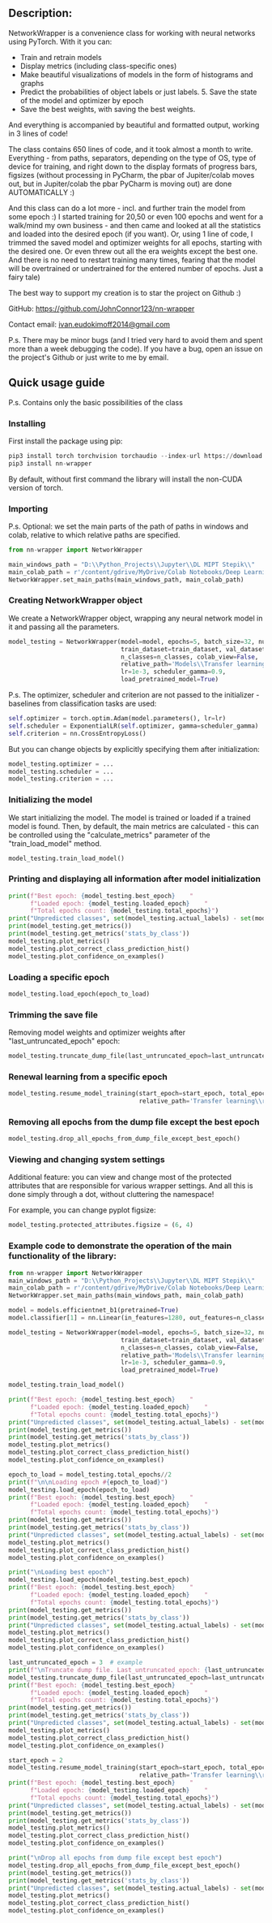 ## Description:

NetworkWrapper is a convenience class for working with neural networks using PyTorch. 
With it you can:
* Train and retrain models
* Display metrics (including class-specific ones)
* Make beautiful visualizations of models in the form of histograms and graphs
* Predict the probabilities of object labels or just labels. 5. Save the state of the model and optimizer by epoch
* Save the best weights, with saving the best weights.

And everything is accompanied by beautiful and formatted output, working in 3 lines of code!

The class contains 650 lines of code, and it took almost a month to write. Everything - from paths, separators, depending on the type of OS, type of device for training, and right down to the display formats of progress bars, figsizes (without processing in PyCharm, the pbar of Jupiter/colab moves out, but in Jupiter/colab the pbar PyCharm is moving out) are done AUTOMATICALLY :)

And this class can do a lot more - incl. and further train the model from some epoch :) I started training for 20,50 or even 100 epochs and went for a walk/mind my own business - and then came and looked at all the statistics and loaded into the desired epoch (if you want). Or, using 1 line of code, I trimmed the saved model and optimizer weights for all epochs, starting with the desired one. Or even threw out all the era weights except the best one. And there is no need to restart training many times, fearing that the model will be overtrained or undertrained for the entered number of epochs. Just a fairy tale)

The best way to support my creation is to star the project on Github :)

GitHub: https://github.com/JohnConnor123/nn-wrapper

Contact email: ivan.eudokimoff2014@gmail.com

P.s. There may be minor bugs (and I tried very hard to avoid them and spent more than a week debugging the code). If you have a bug, open an issue on the project's Github or just write to me by email.

## Quick usage guide
P.s. Contains only the basic possibilities of the class

### Installing
First install the package using pip:
```python
pip3 install torch torchvision torchaudio --index-url https://download.pytorch.org/whl/cu118
pip3 install nn-wrapper
```
By default, without first command the library will install the non-CUDA version of torch.

### Importing
P.s. Optional: we set the main parts of the path of paths in windows and colab, relative to which relative paths are specified.

```python
from nn-wrapper import NetworkWrapper

main_windows_path = "D:\\Python_Projects\\Jupyter\\DL MIPT Stepik\\"
main_colab_path = r'/content/gdrive/MyDrive/Colab Notebooks/Deep Learning School/'
NetworkWrapper.set_main_paths(main_windows_path, main_colab_path)
```

### Creating NetworkWrapper object
We create a NetworkWrapper object, wrapping any neural network model in it and passing all the parameters.
```python
model_testing = NetworkWrapper(model=model, epochs=5, batch_size=32, num_workers=0,
                               train_dataset=train_dataset, val_dataset=val_dataset,
                               n_classes=n_classes, colab_view=False,
                               relative_path='Models\\Transfer learning\\efficientnet_b1.pth',
                               lr=1e-3, scheduler_gamma=0.9,
                               load_pretrained_model=True)
```
P.s. The optimizer, scheduler and criterion are not passed to the initializer - baselines from classification tasks are used:
```python
self.optimizer = torch.optim.Adam(model.parameters(), lr=lr)
self.scheduler = ExponentialLR(self.optimizer, gamma=scheduler_gamma)
self.criterion = nn.CrossEntropyLoss()
```
But you can change objects by explicitly specifying them after initialization:
```python
model_testing.optimizer = ...
model_testing.scheduler = ...
model_testing.criterion = ...
```

### Initializing the model
We start initializing the model. 
The model is trained or loaded if a trained model is found. 
Then, by default, the main metrics are calculated - 
this can be controlled using the "calculate_metrics" parameter 
of the "train_load_model" method.
```python
model_testing.train_load_model()
```
### Printing and displaying all information after model initialization
```python
print(f"Best epoch: {model_testing.best_epoch}    "
      f"Loaded epoch: {model_testing.loaded_epoch}    "
      f"Total epochs count: {model_testing.total_epochs}")
print("Unpredicted classes", set(model_testing.actual_labels) - set(model_testing.y_preds))
print(model_testing.get_metrics())
print(model_testing.get_metrics('stats_by_class'))
model_testing.plot_metrics()
model_testing.plot_correct_class_prediction_hist()
model_testing.plot_confidence_on_examples()
```

### Loading a specific epoch
```python
model_testing.load_epoch(epoch_to_load)
```


### Trimming the save file
Removing model weights and optimizer weights after "last_untruncated_epoch" epoch:
```python
model_testing.truncate_dump_file(last_untruncated_epoch=last_untruncated_epoch)
```


### Renewal learning from a specific epoch
```python
model_testing.resume_model_training(start_epoch=start_epoch, total_epochs=6,
                                    relative_path='Transfer learning\\resumed_trained.pth')
```


### Removing all epochs from the dump file except the best epoch
```python
model_testing.drop_all_epochs_from_dump_file_except_best_epoch()
```

### Viewing and changing system settings
Additional feature: you can view and change most of the protected attributes 
that are responsible for various wrapper settings. 
And all this is done simply through a dot, without cluttering the namespace!

For example, you can change pyplot figsize:
```python
model_testing.protected_attributes.figsize = (6, 4)
```

### Example code to demonstrate the operation of the main functionality of the library:
```python
from nn-wrapper import NetworkWrapper
main_windows_path = "D:\\Python_Projects\\Jupyter\\DL MIPT Stepik\\"
main_colab_path = r'/content/gdrive/MyDrive/Colab Notebooks/Deep Learning School/'
NetworkWrapper.set_main_paths(main_windows_path, main_colab_path)

model = models.efficientnet_b1(pretrained=True)
model.classifier[1] = nn.Linear(in_features=1280, out_features=n_classes)

model_testing = NetworkWrapper(model=model, epochs=5, batch_size=32, num_workers=0,
                               train_dataset=train_dataset, val_dataset=val_dataset,
                               n_classes=n_classes, colab_view=False,
                               relative_path='Models\\Transfer learning\\efficientnet_b1.pth',
                               lr=1e-3, scheduler_gamma=0.9,
                               load_pretrained_model=True)

model_testing.train_load_model()

print(f"Best epoch: {model_testing.best_epoch}    "
      f"Loaded epoch: {model_testing.loaded_epoch}    "
      f"Total epochs count: {model_testing.total_epochs}")
print("Unpredicted classes", set(model_testing.actual_labels) - set(model_testing.y_preds))
print(model_testing.get_metrics())
print(model_testing.get_metrics('stats_by_class'))
model_testing.plot_metrics()
model_testing.plot_correct_class_prediction_hist()
model_testing.plot_confidence_on_examples()

epoch_to_load = model_testing.total_epochs//2
print(f"\n\nLoading epoch #{epoch_to_load}")
model_testing.load_epoch(epoch_to_load)
print(f"Best epoch: {model_testing.best_epoch}    "
      f"Loaded epoch: {model_testing.loaded_epoch}    "
      f"Total epochs count: {model_testing.total_epochs}")
print(model_testing.get_metrics())
print(model_testing.get_metrics('stats_by_class'))
print("Unpredicted classes", set(model_testing.actual_labels) - set(model_testing.y_preds))
model_testing.plot_metrics()
model_testing.plot_correct_class_prediction_hist()
model_testing.plot_confidence_on_examples()

print("\nLoading best epoch")
model_testing.load_epoch(model_testing.best_epoch)
print(f"Best epoch: {model_testing.best_epoch}    "
      f"Loaded epoch: {model_testing.loaded_epoch}    "
      f"Total epochs count: {model_testing.total_epochs}")
print(model_testing.get_metrics())
print(model_testing.get_metrics('stats_by_class'))
print("Unpredicted classes", set(model_testing.actual_labels) - set(model_testing.y_preds))
model_testing.plot_metrics()
model_testing.plot_correct_class_prediction_hist()
model_testing.plot_confidence_on_examples()

last_untruncated_epoch = 3  # example
print(f"\nTruncate dump file. Last_untruncated_epoch: {last_untruncated_epoch}")
model_testing.truncate_dump_file(last_untruncated_epoch=last_untruncated_epoch)
print(f"Best epoch: {model_testing.best_epoch}    "
      f"Loaded epoch: {model_testing.loaded_epoch}    "
      f"Total epochs count: {model_testing.total_epochs}")
print(model_testing.get_metrics())
print(model_testing.get_metrics('stats_by_class'))
print("Unpredicted classes", set(model_testing.actual_labels) - set(model_testing.y_preds))
model_testing.plot_metrics()
model_testing.plot_correct_class_prediction_hist()
model_testing.plot_confidence_on_examples()

start_epoch = 2
model_testing.resume_model_training(start_epoch=start_epoch, total_epochs=6,
                                    relative_path='Transfer learning\\resumed_trained.pth')
print(f"Best epoch: {model_testing.best_epoch}    "
      f"Loaded epoch: {model_testing.loaded_epoch}    "
      f"Total epochs count: {model_testing.total_epochs}")
print("Unpredicted classes", set(model_testing.actual_labels) - set(model_testing.y_preds))
print(model_testing.get_metrics())
print(model_testing.get_metrics('stats_by_class'))
model_testing.plot_metrics()
model_testing.plot_correct_class_prediction_hist()
model_testing.plot_confidence_on_examples()

print("\nDrop all epochs from dump file except best epoch")
model_testing.drop_all_epochs_from_dump_file_except_best_epoch()
print(model_testing.get_metrics())
print(model_testing.get_metrics('stats_by_class'))
print("Unpredicted classes", set(model_testing.actual_labels) - set(model_testing.y_preds))
model_testing.plot_metrics()
model_testing.plot_correct_class_prediction_hist()
model_testing.plot_confidence_on_examples()
```
